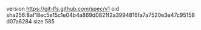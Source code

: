 version https://git-lfs.github.com/spec/v1
oid sha256:8af18ec5e15c1e04b4a869d0821f2a3994816fa7a7520e3e47c95158d07a6284
size 585
